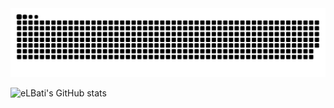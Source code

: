 <picture>
  <source media="(prefers-color-scheme: dark)" srcset="https://raw.githubusercontent.com/eLBati/eLBati/output/github-contribution-grid-snake-dark.svg">
  <source media="(prefers-color-scheme: light)" srcset="https://raw.githubusercontent.com/eLBati/eLBati/output/github-contribution-grid-snake.svg">
  <img alt="github contribution grid snake animation" src="https://raw.githubusercontent.com/eLBati/eLBati/output/github-contribution-grid-snake.svg">
</picture>


![eLBati's GitHub stats](https://github-readme-stats.vercel.app/api?username=eLBati)
